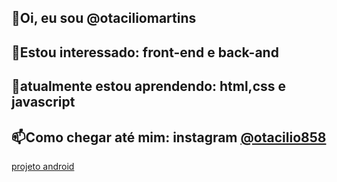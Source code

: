 <html lang="pt-br">
    <meta charset="UTF-8">
    <link rel="stylesheet" type="text/css" href="css.css">
<body>
    <h2>👋Oi, eu sou @otaciliomartins</h2>
    <h2>👀Estou interessado: front-end e back-and</h2>
    <h2>🌱atualmente estou aprendendo: html,css e javascript</h2>
    <h2>📫Como chegar até mim: instagram <a href="https://www.instagram.com/otacilio858/"> @otacilio858</a></h2>
    <a href="https://otaciliomartins.github.io/site-android/docs/">projeto android</a>
</body>
</html>